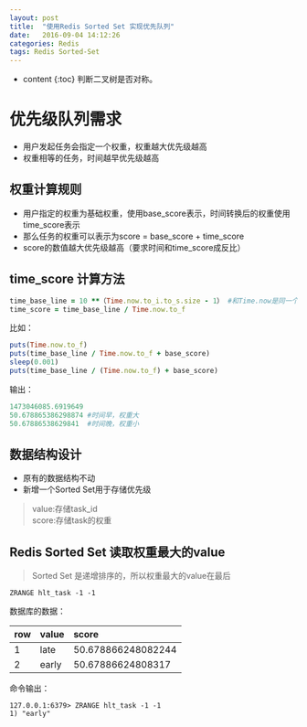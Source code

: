 ```yaml
---
layout: post
title:  "使用Redis Sorted Set 实现优先队列"
date:   2016-09-04 14:12:26
categories: Redis
tags: Redis Sorted-Set
---
```


* content
{:toc}
判断二叉树是否对称。


# 优先级队列需求 #
- 用户发起任务会指定一个权重，权重越大优先级越高
- 权重相等的任务，时间越早优先级越高


## 权重计算规则 ##
- 用户指定的权重为基础权重，使用base_score表示，时间转换后的权重使用time_score表示
- 那么任务的权重可以表示为score = base_score + time_score
- score的数值越大优先级越高（要求时间和time_score成反比）


## time_score 计算方法 ##
```Ruby
time_base_line = 10 **（Time.now.to_i.to_s.size - 1） #和Time.now是同一个数量级
time_score = time_base_line / Time.now.to_f
```
比如：
```Ruby
puts(Time.now.to_f)
puts(time_base_line / Time.now.to_f + base_score)
sleep(0.001)
puts(time_base_line / (Time.now.to_f) + base_score)
```
输出：
```Ruby
1473046085.6919649
50.678865386298874 #时间早，权重大
50.67886538629841  #时间晚，权重小
```


## 数据结构设计 ##

- 原有的数据结构不动
- 新增一个Sorted Set用于存储优先级
 > value:存储task_id  
 > score:存储task的权重


## Redis Sorted Set 读取权重最大的value ##
> Sorted Set 是递增排序的，所以权重最大的value在最后


```
ZRANGE hlt_task -1 -1
```

数据库的数据：

|row|value|score|
|:--|:--|:--|
|1|late|50.678866248082244|
|2|early|50.67886624808317|

命令输出：

```
127.0.0.1:6379> ZRANGE hlt_task -1 -1
1) "early"
```




